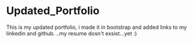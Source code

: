 # Updated_Portfolio

This is my updated portfolio, i made it in bootstrap and added links to my linkedin and github.
..my resume dosn't exsist...yet :)
